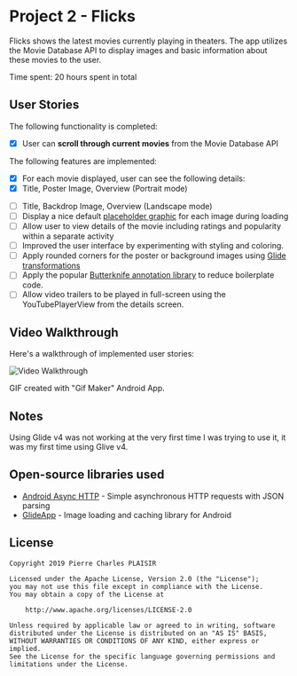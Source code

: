 # Project 2 - Flicks

Flicks shows the latest movies currently playing in theaters. The app utilizes the Movie Database API to display images and basic information about these movies to the user.

Time spent: 20 hours spent in total

## User Stories

The following functionality is completed:

- [X] User can **scroll through current movies** from the Movie Database API

The following features are implemented:

- [X] For each movie displayed, user can see the following details:
- [X] Title, Poster Image, Overview (Portrait mode)
* [ ] Title, Backdrop Image, Overview (Landscape mode)
* [ ] Display a nice default [placeholder graphic](https://guides.codepath.org/android/Displaying-Images-with-the-Glide-Library#advanced-usage) for each image during loading
* [ ] Allow user to view details of the movie including ratings and popularity within a separate activity
* [ ] Improved the user interface by experimenting with styling and coloring.
* [ ] Apply rounded corners for the poster or background images using [Glide transformations](https://guides.codepath.org/android/Displaying-Images-with-the-Glide-Library#transformations)
* [ ] Apply the popular [Butterknife annotation library](http://guides.codepath.org/android/Reducing-View-Boilerplate-with-Butterknife) to reduce boilerplate code.
* [ ] Allow video trailers to be played in full-screen using the YouTubePlayerView from the details screen.

## Video Walkthrough

Here's a walkthrough of implemented user stories:

<img src='http://i.imgur.com/link/to/your/gif/file.gif' title='Video Walkthrough' width='' alt='Video Walkthrough' />

GIF created with "Gif Maker" Android App.

## Notes

Using Glide v4 was not working at the very first time I was trying to use it, it was my first time using Glive v4.

## Open-source libraries used

- [Android Async HTTP](https://github.com/loopj/android-async-http) - Simple asynchronous HTTP requests with JSON parsing
- [GlideApp](https://github.com/bumptech/glide) - Image loading and caching library for Android

## License

    Copyright 2019 Pierre Charles PLAISIR

    Licensed under the Apache License, Version 2.0 (the "License");
    you may not use this file except in compliance with the License.
    You may obtain a copy of the License at

        http://www.apache.org/licenses/LICENSE-2.0

    Unless required by applicable law or agreed to in writing, software
    distributed under the License is distributed on an "AS IS" BASIS,
    WITHOUT WARRANTIES OR CONDITIONS OF ANY KIND, either express or implied.
    See the License for the specific language governing permissions and
    limitations under the License.
